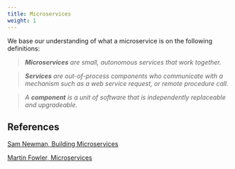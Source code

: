 ```yaml
---
title: Microservices
weight: 1
---
```


We base our understanding of what a microservice is on the following definitions:

> *__Microservices__ are small, autonomous services that work together.*

> *__Services__ are out-of-process components who communicate with a mechanism such as a web service request, or remote procedure call.*

> *A __component__ is a unit of software that is independently replaceable and upgradeable.*

## References
  [Sam Newman, Building Microservices](https://samnewman.io/books/building_microservices/)

  [Martin Fowler, Microservices](https://martinfowler.com/articles/microservices.html)

